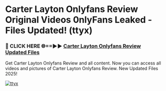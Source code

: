 # Carter Layton Onlyfans Review Original Videos 0nlyFans Leaked - Files Updated! (ttyx)

<h3>🔴 CLICK HERE 🌐==►► <a href="https://tinyurl.com/x26r9saj" rel="nofollow">Carter Layton Onlyfans Review Updated Files</a></h3>

Get Carter Layton Onlyfans Review and all content. Now you can access all videos and pictures of Carter Layton Onlyfans Review. New Updated Files 2025!

[![ttyx](https://i.imgur.com/LkgZPqh.gif)](https://tinyurl.com/x26r9saj)
